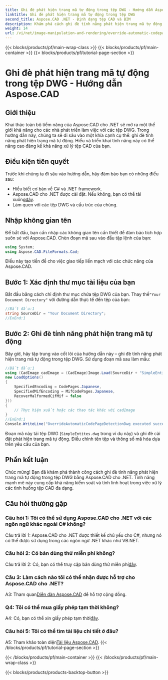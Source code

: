 ```yaml
---
title: Ghi đè phát hiện trang mã tự động trong tệp DWG - Hướng dẫn Aspose.CAD
linktitle: Ghi đè phát hiện trang mã tự động trong tệp DWG
second_title: Aspose.CAD .NET - Định dạng tệp CAD và BIM
description: Khám phá cách ghi đè tính năng phát hiện trang mã tự động trong tệp DWG bằng Aspose.CAD cho .NET. Nâng cao khả năng xử lý tệp CAD của bạn một cách dễ dàng.
weight: 14
url: /vi/net/image-manipulation-and-rendering/override-automatic-codepage-detection-in-dwg/
---
```


{{< blocks/products/pf/main-wrap-class >}}
{{< blocks/products/pf/main-container >}}
{{< blocks/products/pf/tutorial-page-section >}}

# Ghi đè phát hiện trang mã tự động trong tệp DWG - Hướng dẫn Aspose.CAD

## Giới thiệu

Khai thác toàn bộ tiềm năng của Aspose.CAD cho .NET sẽ mở ra một thế giới khả năng cho các nhà phát triển làm việc với các tệp DWG. Trong hướng dẫn này, chúng ta sẽ đi sâu vào một khía cạnh cụ thể: ghi đè tính năng phát hiện trang mã tự động. Hiểu và triển khai tính năng này có thể nâng cao đáng kể khả năng xử lý tệp CAD của bạn.

## Điều kiện tiên quyết

Trước khi chúng ta đi sâu vào hướng dẫn, hãy đảm bảo bạn có những điều sau:

- Hiểu biết cơ bản về C# và .NET framework.
-  Aspose.CAD cho .NET được cài đặt. Nếu không, bạn có thể tải xuống[đây](https://releases.aspose.com/cad/net/).
- Làm quen với các tệp DWG và cấu trúc của chúng.

## Nhập không gian tên

Để bắt đầu, bạn cần nhập các không gian tên cần thiết để đảm bảo tích hợp suôn sẻ với Aspose.CAD. Chèn đoạn mã sau vào đầu tập lệnh của bạn:

```csharp
using System;
using Aspose.CAD.FileFormats.Cad;
```

Điều này tạo tiền đề cho việc giao tiếp liền mạch với các chức năng của Aspose.CAD.

## Bước 1: Xác định thư mục tài liệu của bạn

 Bắt đầu bằng cách chỉ định thư mục chứa tệp DWG của bạn. Thay thế`"Your Document Directory"` với đường dẫn thực tế đến tệp của bạn:

```csharp
//Bắt đầu:1
string SourceDir = "Your Document Directory";
//ExEnd:1
```

## Bước 2: Ghi đè tính năng phát hiện trang mã tự động

Bây giờ, hãy tập trung vào cốt lõi của hướng dẫn này – ghi đè tính năng phát hiện trang mã tự động trong tệp DWG. Sử dụng đoạn mã sau làm mẫu:

```csharp
//Bắt đầu:1
using (CadImage cadImage = (CadImage)Image.Load(SourceDir + "SimpleEntites.dwg",
new LoadOptions()
{
	SpecifiedEncoding = CodePages.Japanese,
	SpecifiedMifEncoding = MifCodePages.Japanese,
	RecoverMalformedCifMif = false
}))
{
	// Thực hiện xuất hoặc các thao tác khác với cadImage
}
//ExEnd:1
Console.WriteLine("OverrideAutomaticCodePageDetectionDwg executed successfully");
```

Đoạn mã này tải tệp DWG (`SimpleEntites.dwg` trong ví dụ này) và ghi đè cài đặt phát hiện trang mã tự động. Điều chỉnh tên tệp và thông số mã hóa dựa trên yêu cầu của bạn.

## Phần kết luận

Chúc mừng! Bạn đã khám phá thành công cách ghi đè tính năng phát hiện trang mã tự động trong tệp DWG bằng Aspose.CAD cho .NET. Tính năng mạnh mẽ này cung cấp khả năng kiểm soát và tính linh hoạt trong việc xử lý các tình huống tệp CAD đa dạng.

## Câu hỏi thường gặp

### Câu hỏi 1: Tôi có thể sử dụng Aspose.CAD cho .NET với các ngôn ngữ khác ngoài C# không?

Câu trả lời 1: Aspose.CAD cho .NET được thiết kế chủ yếu cho C#, nhưng nó có thể được sử dụng trong các ngôn ngữ .NET khác như VB.NET.

### Câu hỏi 2: Có bản dùng thử miễn phí không?

 Câu trả lời 2: Có, bạn có thể truy cập bản dùng thử miễn phí[đây](https://releases.aspose.com/).

### Câu 3: Làm cách nào tôi có thể nhận được hỗ trợ cho Aspose.CAD cho .NET?

 A3: Tham quan[Diễn đàn Aspose.CAD](https://forum.aspose.com/c/cad/19) để hỗ trợ cộng đồng.

### Q4: Tôi có thể mua giấy phép tạm thời không?

 A4: Có, bạn có thể xin giấy phép tạm thời[đây](https://purchase.aspose.com/temporary-license/).

### Câu hỏi 5: Tôi có thể tìm tài liệu chi tiết ở đâu?

 A5: Tham khảo toàn diện[Tài liệu Aspose.CAD](https://reference.aspose.com/cad/net/).
{{< /blocks/products/pf/tutorial-page-section >}}

{{< /blocks/products/pf/main-container >}}
{{< /blocks/products/pf/main-wrap-class >}}

{{< blocks/products/products-backtop-button >}}
